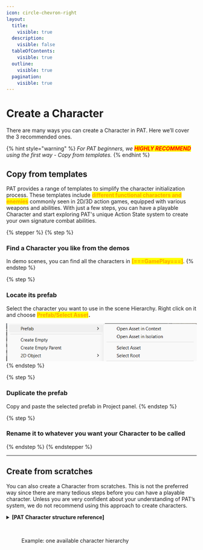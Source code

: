 ```yaml
---
icon: circle-chevron-right
layout:
  title:
    visible: true
  description:
    visible: false
  tableOfContents:
    visible: true
  outline:
    visible: true
  pagination:
    visible: true
---
```


# Create a Character

There are many ways you can create a Character in PAT. Here we’ll cover the 3 recommended ones.&#x20;

{% hint style="warning" %}
_For PAT beginners, we <mark style="color:red;">**HIGHLY RECOMMEND**</mark> using the first way - Copy from templates._
{% endhint %}

## Copy from templates

PAT provides a range of templates to simplify the character initialization process. These templates include <mark style="color:orange;">**different functional characters and enemies**</mark> commonly seen in 2D/3D action games, equipped with various weapons and abilities. With just a few steps, you can have a playable Character and start exploring PAT's unique Action State system to create your own signature combat abilities.

{% stepper %}
{% step %}
### Find a Character you like from the demos

In demo scenes, you can find all the characters in <mark style="color:orange;">**\[===GamePlay===]**</mark>.&#x20;
{% endstep %}

{% step %}
### Locate its prefab

Select the character you want to use in the scene Hierarchy. Right click on it and choose <mark style="color:orange;">**Prefab/Select Asset**</mark>**.**

<img src="../../.gitbook/assets/image (11) (1).png" alt="" data-size="original">
{% endstep %}

{% step %}
### Duplicate the prefab

Copy and paste the selected prefab in Project panel.&#x20;
{% endstep %}

{% step %}
### Rename it to whatever you want your Character to be called


{% endstep %}
{% endstepper %}

***

## Create from scratches

You can also create a Character from scratches. This is not the preferred way since there are many tedious steps before you can have a playable character. Unless you are very confident about your understanding of PAT’s system, we do not recommend using this approach to create characters.

<details>

<summary><strong>[PAT Character structure reference]</strong></summary>



**\[NewCharacter]**\
Add a Character component\
Add a Character Locomotion Base component\
Add a Locomotion Motor component corresponding to your game type\
Add a capsule collider or any other components required by your Motor

* **MoveSets**
  * **LocomotionSet**\
    Use LocomotionSet Prefab here
  * **NewMoveSet**\
    Add a Move Set component
    *   **New Action 1**\
        Add an Action State component

        Add multiple Modifier components you want to define your action behavior
    * **New Action 2**
    * ...
* **ModelContainer**
  * **Character Model**
*   **Hurt Box**\
    Add an Effect Receive Box component

    Add a Box Collider component

    Add a Rigidbody component

</details>

<figure><img src="https://lh7-rt.googleusercontent.com/docsz/AD_4nXfEl2bY5ibu3dQ1i7_DmAh9Y1guq6aDkOgPrH4kTO2MzLBYQT21QsUuec5srI9-lRkUOuUIKRWvBwL12vLmtbgOTsHPFlj2tIuHuXf6LjD0jitMidsG6Ar_LMrC5P49ksQCj2xs1OMyRMepqtFkE43xJdTS?key=p_nH-JdSTTyX01UFeuszxg" alt=""><figcaption><p>Example: one available character hierarchy</p></figcaption></figure>





